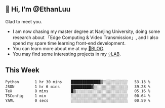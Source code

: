 ## 👋 Hi, I’m @EthanLuu

Glad to meet you.

- I am now chasing my master degree at Nanjing University, doing some research about 「Edge Computing & Video Transmission」, and I also spend my spare time learning front-end development.
- You can learn more about me at my [📝BLOG](https://blog.ethanloo.cn).
- You may find some interesting projects in my [💡LAB](https://lab.ethanloo.cn).

## This Week
<!--START_SECTION:waka-->

```txt
Python       1 hr 30 mins    █████████████▒░░░░░░░░░░░   53.13 %
JSON         1 hr 6 mins     █████████▓░░░░░░░░░░░░░░░   39.28 %
TeX          8 mins          █▒░░░░░░░░░░░░░░░░░░░░░░░   05.16 %
TSConfig     1 min           ░░░░░░░░░░░░░░░░░░░░░░░░░   00.64 %
YAML         0 secs          ░░░░░░░░░░░░░░░░░░░░░░░░░   00.59 %
```

<!--END_SECTION:waka-->
